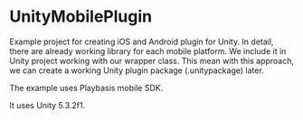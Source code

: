 # UnityMobilePlugin

Example project for creating iOS and Android plugin for Unity.
In detail, there are already working library for each mobile platform. We include it in Unity project working with our wrapper class.
This mean with this approach, we can create a working Unity plugin package (.unitypackage) later.

The example uses Playbasis mobile SDK.

It uses Unity 5.3.2f1.
